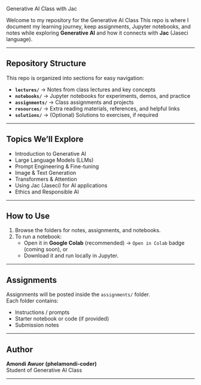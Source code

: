 Generative AI Class with Jac

Welcome to my repository for the Generative AI Class
This repo is where I document my learning journey, keep assignments, Jupyter notebooks, and notes while exploring **Generative AI** and how it connects with **Jac** (Jaseci language).

---

## Repository Structure
This repo is organized into sections for easy navigation:

- **`lectures/`** → Notes from class lectures and key concepts  
- **`notebooks/`** → Jupyter notebooks for experiments, demos, and practice  
- **`assignments/`** → Class assignments and projects  
- **`resources/`** → Extra reading materials, references, and helpful links  
- **`solutions/`** → (Optional) Solutions to exercises, if required  

---

## Topics We’ll Explore
- Introduction to Generative AI  
- Large Language Models (LLMs)  
- Prompt Engineering & Fine-tuning  
- Image & Text Generation  
- Transformers & Attention  
- Using Jac (Jaseci) for AI applications  
- Ethics and Responsible AI  

---

## How to Use
1. Browse the folders for notes, assignments, and notebooks.  
2. To run a notebook:
   - Open it in **Google Colab** (recommended) → `Open in Colab` badge (coming soon), or  
   - Download it and run locally in Jupyter.  

---

## Assignments
Assignments will be posted inside the `assignments/` folder.  
Each folder contains:
- Instructions / prompts  
- Starter notebook or code (if provided)  
- Submission notes  

---

## Author
**Amondi Awuor (phelamondi-coder)**  
Student of Generative AI Class  

---
